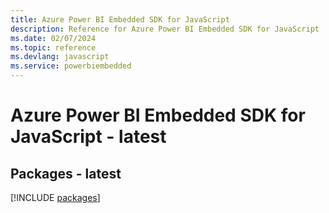 ```yaml
---
title: Azure Power BI Embedded SDK for JavaScript
description: Reference for Azure Power BI Embedded SDK for JavaScript
ms.date: 02/07/2024
ms.topic: reference
ms.devlang: javascript
ms.service: powerbiembedded
---
```

# Azure Power BI Embedded SDK for JavaScript - latest
## Packages - latest
[!INCLUDE [packages](power-bi-embedded-index.md)]